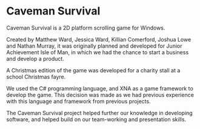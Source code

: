 # Caveman Survival
Caveman Survival is a 2D platform scrolling game for Windows.

Created by Matthew Ward, Jessica Ward, Killian Comerford, Joshua Lowe and Nathan Murray, it was originally planned and developed for Junior Achievement Isle of Man, in which we had the chance to start a business and develop a product.

A Christmas edition of the game was developed for a charity stall at a school Christmas fayre.

We used the C# programming language, and XNA as a game framework to develop the game. This decision was made as we had previous experience with this language and framework from previous projects.

The Caveman Survival project helped further our knowledge in developing software, and helped build on our team-working and presentation skills.
